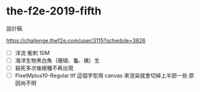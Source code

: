 # the-f2e-2019-fifth

設計稿

https://challenge.thef2e.com/user/3115?schedule=3826

- [ ] 洋流 衝刺 10M
- [ ] 海洋生物黑白魚｛珊瑚、龜、礁｝生
- [ ] 殺死多次後絕種不再出現
- [ ] PixelMplus10-Regular.ttf 這個字型用 canvas 來渲染就會切掉上半部一些 原因尚不明
